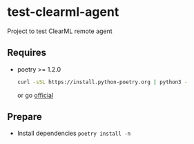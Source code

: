 # test-clearml-agent

Project to test ClearML remote agent

## Requires

- poetry >= 1.2.0

    ```bash
    curl -sSL https://install.python-poetry.org | python3 -
    ```

    or go [official](https://python-poetry.org/docs/#installing-with-the-official-installer)

## Prepare

- Install dependencies `poetry install -n`

